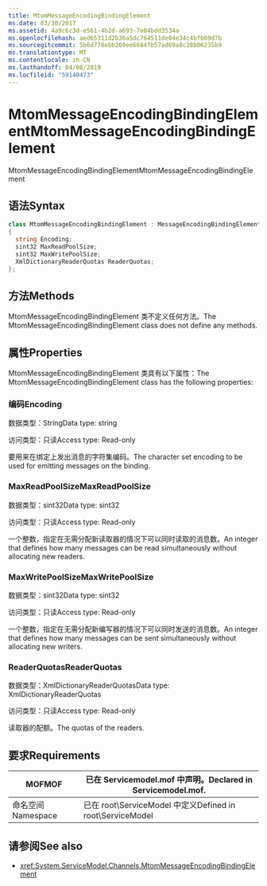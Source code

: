 ```yaml
---
title: MtomMessageEncodingBindingElement
ms.date: 03/30/2017
ms.assetid: 4a9c6c3d-e561-4b2d-a693-7e84bdd3534a
ms.openlocfilehash: aed65311d2b36a5dc764511de04e34c4bfb69d7b
ms.sourcegitcommit: 5b6d778ebb269ee6684fb57ad69a8c28b06235b9
ms.translationtype: MT
ms.contentlocale: zh-CN
ms.lasthandoff: 04/08/2019
ms.locfileid: "59140473"
---
```

# <a name="mtommessageencodingbindingelement"></a><span data-ttu-id="bdaf3-102">MtomMessageEncodingBindingElement</span><span class="sxs-lookup"><span data-stu-id="bdaf3-102">MtomMessageEncodingBindingElement</span></span>
<span data-ttu-id="bdaf3-103">MtomMessageEncodingBindingElement</span><span class="sxs-lookup"><span data-stu-id="bdaf3-103">MtomMessageEncodingBindingElement</span></span>  
  
## <a name="syntax"></a><span data-ttu-id="bdaf3-104">语法</span><span class="sxs-lookup"><span data-stu-id="bdaf3-104">Syntax</span></span>  
  
```csharp
class MtomMessageEncodingBindingElement : MessageEncodingBindingElement  
{  
  string Encoding;  
  sint32 MaxReadPoolSize;  
  sint32 MaxWritePoolSize;  
  XmlDictionaryReaderQuotas ReaderQuotas;  
};  
```  
  
## <a name="methods"></a><span data-ttu-id="bdaf3-105">方法</span><span class="sxs-lookup"><span data-stu-id="bdaf3-105">Methods</span></span>  
 <span data-ttu-id="bdaf3-106">MtomMessageEncodingBindingElement 类不定义任何方法。</span><span class="sxs-lookup"><span data-stu-id="bdaf3-106">The MtomMessageEncodingBindingElement class does not define any methods.</span></span>  
  
## <a name="properties"></a><span data-ttu-id="bdaf3-107">属性</span><span class="sxs-lookup"><span data-stu-id="bdaf3-107">Properties</span></span>  
 <span data-ttu-id="bdaf3-108">MtomMessageEncodingBindingElement 类具有以下属性：</span><span class="sxs-lookup"><span data-stu-id="bdaf3-108">The MtomMessageEncodingBindingElement class has the following properties:</span></span>  
  
### <a name="encoding"></a><span data-ttu-id="bdaf3-109">编码</span><span class="sxs-lookup"><span data-stu-id="bdaf3-109">Encoding</span></span>  
 <span data-ttu-id="bdaf3-110">数据类型：String</span><span class="sxs-lookup"><span data-stu-id="bdaf3-110">Data type: string</span></span>  
  
 <span data-ttu-id="bdaf3-111">访问类型：只读</span><span class="sxs-lookup"><span data-stu-id="bdaf3-111">Access type: Read-only</span></span>  
  
 <span data-ttu-id="bdaf3-112">要用来在绑定上发出消息的字符集编码。</span><span class="sxs-lookup"><span data-stu-id="bdaf3-112">The character set encoding to be used for emitting messages on the binding.</span></span>  
  
### <a name="maxreadpoolsize"></a><span data-ttu-id="bdaf3-113">MaxReadPoolSize</span><span class="sxs-lookup"><span data-stu-id="bdaf3-113">MaxReadPoolSize</span></span>  
 <span data-ttu-id="bdaf3-114">数据类型：sint32</span><span class="sxs-lookup"><span data-stu-id="bdaf3-114">Data type: sint32</span></span>  
  
 <span data-ttu-id="bdaf3-115">访问类型：只读</span><span class="sxs-lookup"><span data-stu-id="bdaf3-115">Access type: Read-only</span></span>  
  
 <span data-ttu-id="bdaf3-116">一个整数，指定在无需分配新读取器的情况下可以同时读取的消息数。</span><span class="sxs-lookup"><span data-stu-id="bdaf3-116">An integer that defines how many messages can be read simultaneously without allocating new readers.</span></span>  
  
### <a name="maxwritepoolsize"></a><span data-ttu-id="bdaf3-117">MaxWritePoolSize</span><span class="sxs-lookup"><span data-stu-id="bdaf3-117">MaxWritePoolSize</span></span>  
 <span data-ttu-id="bdaf3-118">数据类型：sint32</span><span class="sxs-lookup"><span data-stu-id="bdaf3-118">Data type: sint32</span></span>  
  
 <span data-ttu-id="bdaf3-119">访问类型：只读</span><span class="sxs-lookup"><span data-stu-id="bdaf3-119">Access type: Read-only</span></span>  
  
 <span data-ttu-id="bdaf3-120">一个整数，指定在无需分配新编写器的情况下可以同时发送的消息数。</span><span class="sxs-lookup"><span data-stu-id="bdaf3-120">An integer that defines how many messages can be sent simultaneously without allocating new writers.</span></span>  
  
### <a name="readerquotas"></a><span data-ttu-id="bdaf3-121">ReaderQuotas</span><span class="sxs-lookup"><span data-stu-id="bdaf3-121">ReaderQuotas</span></span>  
 <span data-ttu-id="bdaf3-122">数据类型：XmlDictionaryReaderQuotas</span><span class="sxs-lookup"><span data-stu-id="bdaf3-122">Data type: XmlDictionaryReaderQuotas</span></span>  
  
 <span data-ttu-id="bdaf3-123">访问类型：只读</span><span class="sxs-lookup"><span data-stu-id="bdaf3-123">Access type: Read-only</span></span>  
  
 <span data-ttu-id="bdaf3-124">读取器的配额。</span><span class="sxs-lookup"><span data-stu-id="bdaf3-124">The quotas of the readers.</span></span>  
  
## <a name="requirements"></a><span data-ttu-id="bdaf3-125">要求</span><span class="sxs-lookup"><span data-stu-id="bdaf3-125">Requirements</span></span>  
  
|<span data-ttu-id="bdaf3-126">MOF</span><span class="sxs-lookup"><span data-stu-id="bdaf3-126">MOF</span></span>|<span data-ttu-id="bdaf3-127">已在 Servicemodel.mof 中声明。</span><span class="sxs-lookup"><span data-stu-id="bdaf3-127">Declared in Servicemodel.mof.</span></span>|  
|---------|-----------------------------------|  
|<span data-ttu-id="bdaf3-128">命名空间</span><span class="sxs-lookup"><span data-stu-id="bdaf3-128">Namespace</span></span>|<span data-ttu-id="bdaf3-129">已在 root\ServiceModel 中定义</span><span class="sxs-lookup"><span data-stu-id="bdaf3-129">Defined in root\ServiceModel</span></span>|  
  
## <a name="see-also"></a><span data-ttu-id="bdaf3-130">请参阅</span><span class="sxs-lookup"><span data-stu-id="bdaf3-130">See also</span></span>

- <xref:System.ServiceModel.Channels.MtomMessageEncodingBindingElement>

